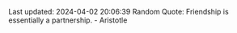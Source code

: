 Last updated: 2024-04-02 20:06:39
Random Quote: Friendship is essentially a partnership. - Aristotle